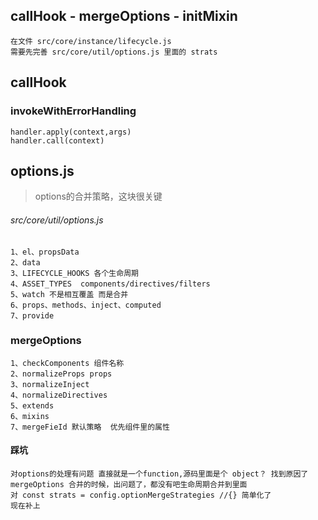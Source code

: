 
## callHook - mergeOptions - initMixin

    在文件 src/core/instance/lifecycle.js
    需要先完善 src/core/util/options.js 里面的 strats

## callHook

### invokeWithErrorHandling
    
    handler.apply(context,args)
    handler.call(context)

## options.js
>options的合并策略，这块很关键
###### src/core/util/options.js 

    1、el、propsData
    2、data
    3、LIFECYCLE_HOOKS 各个生命周期
    4、ASSET_TYPES  components/directives/filters
    5、watch 不是相互覆盖 而是合并
    6、props、methods、inject、computed
    7、provide

### mergeOptions
    
    1、checkComponents 组件名称
    2、normalizeProps props
    3、normalizeInject
    4、normalizeDirectives
    5、extends
    6、mixins
    7、mergeFieId 默认策略  优先组件里的属性

#### 踩坑

    对options的处理有问题 直接就是一个function,源码里面是个 object？ 找到原因了
    mergeOptions 合并的时候，出问题了，都没有吧生命周期合并到里面 
    对 const strats = config.optionMergeStrategies //{} 简单化了
    现在补上
